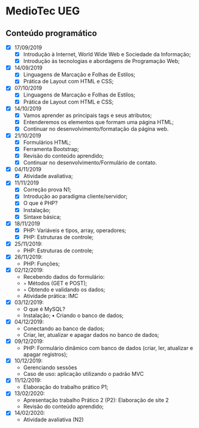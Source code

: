 # MedioTec UEG
                    
## Conteúdo programático

- [x] 17/09/2019
	- [x] Introdução à Internet, World Wide Web e Sociedade da Informação;
	- [x] Introdução às tecnologias e abordagens de Programação Web;
- [x] 14/09/2019
	- [x] Linguagens de Marcação e Folhas de Estilos;
	- [x] Prática de Layout com HTML e CSS;
- [X] 07/10/2019
	- [x] Linguagens de Marcação e Folhas de Estilos;
	- [x] Prática de Layout com HTML e CSS;
- [X] 14/10/2019
	- [x] Vamos aprender as principais tags e seus atributos;
	- [x] Entenderemos os elementos que formam uma página HTML;
	- [x] Continuar no desenvolvimento/formatação da página web.
- [x] 21/10/2019
	- [x] Formulários HTML;
	- [x] Ferramenta Bootstrap;
	- [x] Revisão do conteúdo aprendido;
	- [x] Continuar no desenvolvimento/Formulário de contato.
- [X] 04/11/2019
	- [X] Atividade avaliativa;
- [X] 11/11/2019
	- [X] Correção prova N1;
	- [X] Introdução ao paradigma cliente/servidor;
	- [X] O que é PHP?
	- [X] Instalação;
	- [X] Sintaxe básica;
- [X] 18/11/2019
	- [X] PHP: Variáveis e tipos, array, operadores;
	- [X] PHP: Estruturas de controle;
	
- [X] 25/11/2019:
	- PHP: Estruturas de controle;
- [X] 26/11/2019:
	- PHP: Funções;
- [X] 02/12/2019:
	- Recebendo dados do formulário:
	- ◦ Métodos (GET e POST);
	- ◦ Obtendo e validando os dados;
	- Atividade prática: IMC
- [X] 03/12/2019:
	- O que é MySQL?
	- Instalação;
• Criando o banco de dados;
- [X] 04/12/2019:
	- Conectando ao banco de dados;
	- Criar, ler, atualizar e apagar dados no banco de dados;
- [X] 09/12/2019:
	- PHP: Formulário dinâmico com banco de dados (criar, ler, atualizar e apagar registros);
- [X] 10/12/2019:
	- Gerenciando sessões
	- Caso de uso: aplicação utilizando o padrão MVC
- [X] 11/12/2019:
	- Elaboração do trabalho prático P1;
- [X] 13/02/2020:
	- Apresentação trabalho Prático 2 (P2): Elaboração de site 2
	- Revisão do conteúdo aprendido;
- [X] 14/02/2020:
	- Atividade avaliativa (N2)
